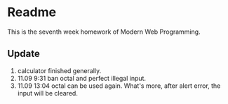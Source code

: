 # Readme
  This is the seventh week homework of Modern Web Programming.

## Update
1. calculator finished generally.
2. 11.09 9:31 ban octal and perfect illegal input.
3. 11.09 13:04 octal can be used again. What's more, after alert error, the input will be cleared.
